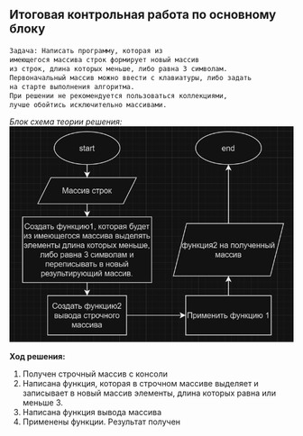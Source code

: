 ## Итоговая контрольная работа по основному блоку

    Задача: Написать программу, которая из 
    имеющегося массива строк формирует новый массив 
    из строк, длина которых меньше, либо равна 3 символам. 
    Первоначальный массив можно ввести с клавиатуры, либо задать 
    на старте выполнения алгоритма. 
    При решении не рекомендуется пользоваться коллекциями, 
    лучше обойтись исключительно массивами.

*Блок схема теории решения:*
![блок схема](image.png)

**Ход решения:**
1. Получен строчный массив с консоли
2. Написана функция, которая в строчном массиве выделяет и записывает в новый массив элементы, длина которых равна или меньше 3.
3. Написана функция вывода массива
4. Применены функции. Результат получен
